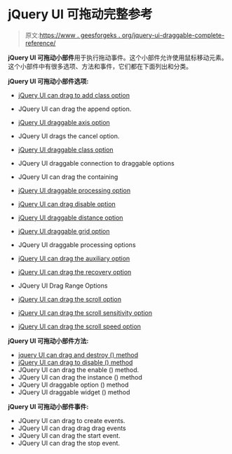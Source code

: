 # jQuery UI 可拖动完整参考

> 原文:[https://www . geesforgeks . org/jquery-ui-draggable-complete-reference/](https://www.geeksforgeeks.org/jquery-ui-draggable-complete-reference/)

**jQuery UI 可拖动小部件**用于执行拖动事件。这个小部件允许使用鼠标移动元素。这个小部件中有很多选项、方法和事件，它们都在下面列出和分类。

**jQuery UI 可拖动小部件选项:**

*   [jQuery UI can drag to add class option](https://www.geeksforgeeks.org/jquery-ui-draggable-addclasses-option/)
*   JQuery UI can drag the append option.
*   [jQuery UI draggable axis option](https://www.geeksforgeeks.org/jquery-ui-draggable-axis-option/)
*   JQuery UI drags the cancel option.
*   [jQuery UI draggable class option](https://www.geeksforgeeks.org/jquery-ui-draggable-addclasses-option/)
*   JQuery UI draggable connection to draggable options
*   JQuery UI can drag the containing
*   [jQuery UI draggable processing option](https://www.geeksforgeeks.org/jquery-ui-draggable-delay-option/)
*   [jQuery UI can drag disable option](https://www.geeksforgeeks.org/jquery-ui-draggable-disabled-option/)
*   [jQuery UI draggable distance option](https://www.geeksforgeeks.org/jquery-ui-draggable-distance-option/)
*   [jQuery UI draggable grid option](https://www.geeksforgeeks.org/jquery-ui-draggable-grid-option/)
*   JQuery UI draggable processing options
*   [jQuery UI can drag the auxiliary option](https://www.geeksforgeeks.org/jquery-ui-draggable-helper-option/)

*   [jQuery UI can drag the recovery option](https://www.geeksforgeeks.org/jquery-ui-draggable-revertduration-option/)
*   JQuery UI Drag Range Options
*   [jQuery UI can drag the scroll option](https://www.geeksforgeeks.org/jquery-ui-draggable-scroll-option/)
*   [jQuery UI can drag the scroll sensitivity option](https://www.geeksforgeeks.org/jquery-ui-draggable-scrollsensitivity-option/)
*   [jQuery UI can drag the scroll speed option](https://www.geeksforgeeks.org/jquery-ui-draggable-scrollspeed-option/)

**jQuery UI 可拖动小部件方法:**

*   [jquery UI can drag and destroy () method](https://www.geeksforgeeks.org/jquery-ui-draggable-destroy-method/)
*   [jQuery UI can drag to disable () method](https://www.geeksforgeeks.org/jquery-ui-draggable-disabled-method/)
*   JQuery UI can drag the enable () method.
*   JQuery UI can drag the instance () method
*   JQuery UI draggable option () method
*   JQuery UI draggable widget () method

**jQuery UI 可拖动小部件事件:**

*   JQuery UI can drag to create events.
*   JQuery UI can drag drag drag events
*   JQuery UI can drag the start event.
*   JQuery UI can drag the stop event.